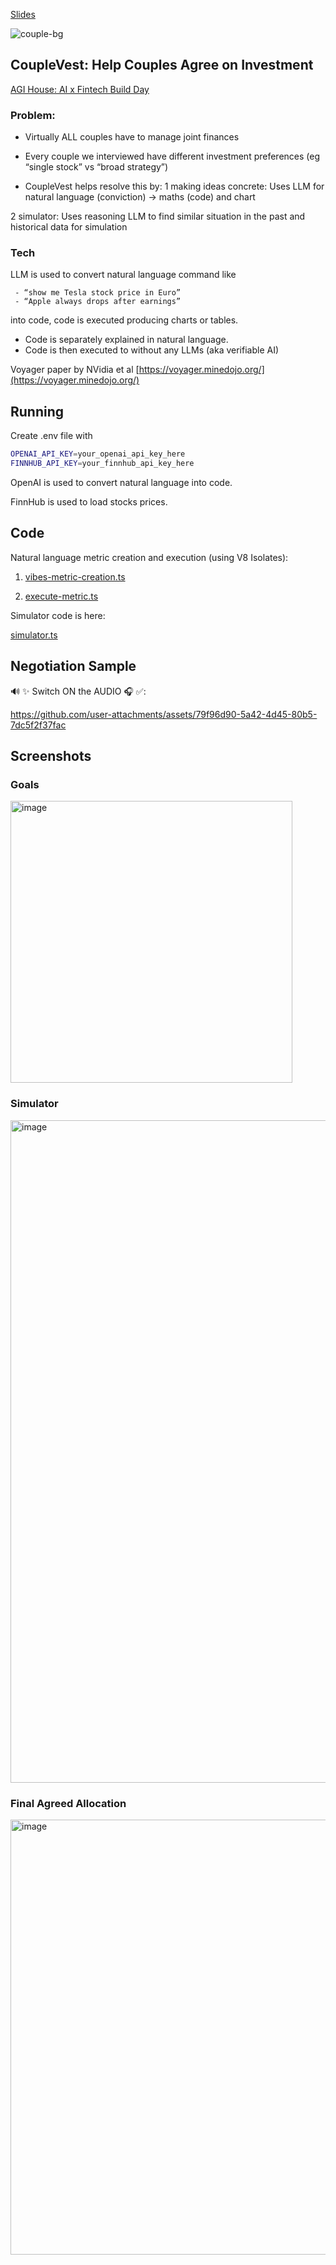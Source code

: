 [Slides](https://docs.google.com/presentation/d/1FqsUKDC_I9WGmk3FYcngcpW-bZZqL0hpEo-0RNdobKA/edit#slide=id.p)

![couple-bg](https://github.com/user-attachments/assets/112a45c0-6429-4621-9946-5374c13eb0d2)

## CoupleVest: Help Couples Agree on Investment

[AGI House: AI x Fintech Build Day](https://app.agihouse.org/events/ai-fintech-20250412)

### Problem:

- Virtually ALL couples have to manage joint finances

- Every couple we interviewed have different investment preferences
  (eg “single stock” vs “broad strategy”)

- CoupleVest helps resolve this by:
  1 making ideas concrete:
  Uses LLM for natural language (conviction) -> maths (code) and chart

2 simulator:
Uses reasoning LLM to find similar situation in the past and historical data for simulation

### Tech

LLM is used to convert natural language command like

     - “show me Tesla stock price in Euro”
     - “Apple always drops after earnings”

into code, code is executed producing charts or tables.

- Code is separately explained in natural language.
- Code is then executed to without any LLMs (aka verifiable AI)

Voyager paper by NVidia et al [https://voyager.minedojo.org/](https://voyager.minedojo.org/)

## Running

Create .env file with

```sh
OPENAI_API_KEY=your_openai_api_key_here
FINNHUB_API_KEY=your_finnhub_api_key_here
```

OpenAI is used to convert natural language into code.

FinnHub is used to load stocks prices.

## Code

Natural language metric creation and execution (using V8 Isolates):

1. [vibes-metric-creation.ts](https://github.com/ljoukov/couple-investments/blob/main/src/pages/api/vibes-metric-creation.ts)

2. [execute-metric.ts](https://github.com/ljoukov/couple-investments/blob/main/src/pages/api/execute-metric.ts)

Simulator code is here:

[simulator.ts](https://github.com/ljoukov/couple-investments/blob/main/src/pages/api/simulator.ts)

## Negotiation Sample

🔊 ✨ Switch ON the AUDIO 🎧 ✅:

https://github.com/user-attachments/assets/79f96d90-5a42-4d45-80b5-7dc5f2f37fac

## Screenshots

### Goals

<img width="451" alt="image" src="https://github.com/user-attachments/assets/62667507-83e3-4ef8-b8ea-ba9eb77a8438" />

### Simulator

<img width="1060" alt="image" src="https://github.com/user-attachments/assets/25432da5-f415-4bf2-af26-f9a2a8931326" />

### Final Agreed Allocation

<img width="696" alt="image" src="https://github.com/user-attachments/assets/2c57145b-7509-4656-a1e8-4110f0dddd2e" />
